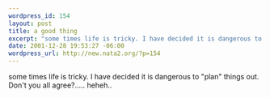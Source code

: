 ```yaml
--- 
wordpress_id: 154
layout: post
title: a good thing
excerpt: "some times life is tricky. I have decided it is dangerous to \"plan\" things out. Don't you all agree?..... heheh.. "
date: 2001-12-28 19:53:27 -06:00
wordpress_url: http://new.nata2.org/?p=154
---
```

some times life is tricky. I have decided it is dangerous to "plan" things out. Don't you all agree?..... heheh.. 
